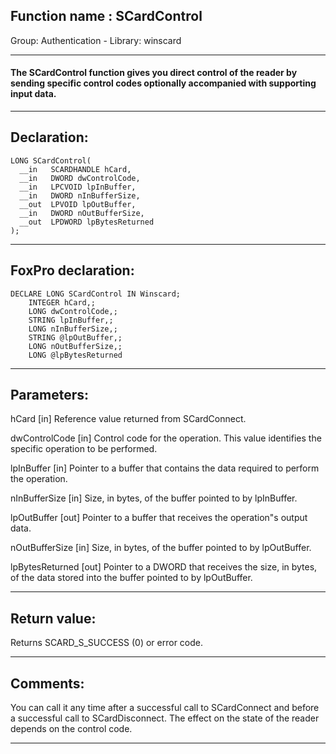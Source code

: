 
## Function name : SCardControl
Group: Authentication - Library: winscard    
***  


#### The SCardControl function gives you direct control of the reader by sending specific control codes optionally accompanied with supporting input data.
***  


## Declaration:
```foxpro  
LONG SCardControl(
  __in   SCARDHANDLE hCard,
  __in   DWORD dwControlCode,
  __in   LPCVOID lpInBuffer,
  __in   DWORD nInBufferSize,
  __out  LPVOID lpOutBuffer,
  __in   DWORD nOutBufferSize,
  __out  LPDWORD lpBytesReturned
);  
```  
***  


## FoxPro declaration:
```foxpro  
DECLARE LONG SCardControl IN Winscard;
	INTEGER hCard,;
	LONG dwControlCode,;
	STRING lpInBuffer,;
	LONG nInBufferSize,;
	STRING @lpOutBuffer,;
	LONG nOutBufferSize,;
	LONG @lpBytesReturned  
```  
***  


## Parameters:
hCard [in] 
Reference value returned from SCardConnect.

dwControlCode [in] 
Control code for the operation. This value identifies the specific operation to be performed.

lpInBuffer [in] 
Pointer to a buffer that contains the data required to perform the operation. 

nInBufferSize [in] 
Size, in bytes, of the buffer pointed to by lpInBuffer.

lpOutBuffer [out] 
Pointer to a buffer that receives the operation"s output data. 

nOutBufferSize [in] 
Size, in bytes, of the buffer pointed to by lpOutBuffer. 

lpBytesReturned [out] 
Pointer to a DWORD that receives the size, in bytes, of the data stored into the buffer pointed to by lpOutBuffer.  
***  


## Return value:
Returns SCARD_S_SUCCESS (0) or error code.  
***  


## Comments:
You can call it any time after a successful call to SCardConnect and before a successful call to SCardDisconnect. The effect on the state of the reader depends on the control code.  
  
***  

